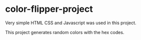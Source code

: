 # color-flipper-project
Very simple HTML CSS and Javascript was used in this project. 

This project generates random colors with the hex codes.
